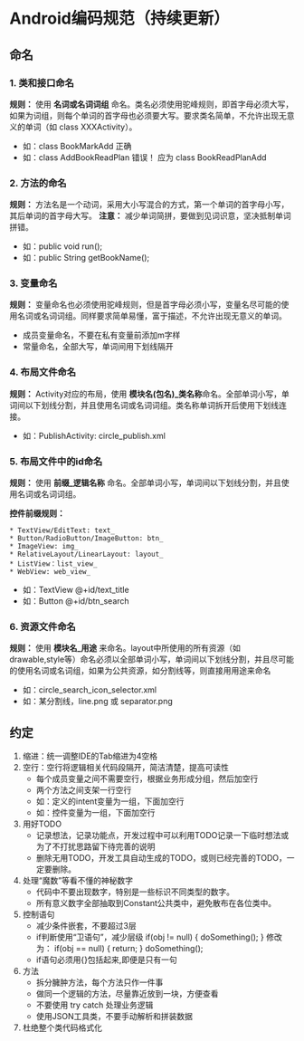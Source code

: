 # Android编码规范（持续更新）

## 命名


###  1. 类和接口命名 

**规则：** 使用 **名词或名词词组** 命名。类名必须使用驼峰规则，即首字母必须大写，如果为词组，则每个单词的首字母也必须要大写。要求类名简单，不允许出现无意义的单词（如 class XXXActivity）。 

* 如：class BookMarkAdd 正确  
* 如：class AddBookReadPlan 错误！ 应为 class BookReadPlanAdd 

### 2. 方法的命名

**规则：** 方法名是一个动词，采用大小写混合的方式，第一个单词的首字母小写，其后单词的首字母大写。
**注意：** 减少单词简拼，要做到见词识意，坚决抵制单词拼错。

* 如：public void run(); 
* 如：public String getBookName(); 

### 3. 变量命名

**规则：** 变量命名也必须使用驼峰规则，但是首字母必须小写，变量名尽可能的使用名词或名词词组。同样要求简单易懂，富于描述，不允许出现无意义的单词。

* 成员变量命名，不要在私有变量前添加m字样
* 常量命名，全部大写，单词间用下划线隔开


### 4. 布局文件命名

**规则：** Activity对应的布局，使用 **模块名(包名)_类名称**命名。全部单词小写，单词间以下划线分割，并且使用名词或名词词组。类名称单词拆开后使用下划线连接。

* 如：PublishActivity: circle_publish.xml


### 5. 布局文件中的id命名

**规则：** 使用 **前缀_逻辑名称** 命名。全部单词小写，单词间以下划线分割，并且使用名词或名词词组。

**控件前缀规则：**

```
* TextView/EditText: text_
* Button/RadioButton/ImageButton: btn_
* ImageView: img_
* RelativeLayout/LinearLayout: layout_
* ListView：list_view_
* WebView: web_view_
```

* 如：TextView @+id/text_title
* 如：Button @+id/btn_search


### 6. 资源文件命名

**规则：** 使用 **模块名_用途** 来命名。layout中所使用的所有资源（如drawable,style等）命名必须以全部单词小写，单词间以下划线分割，并且尽可能的使用名词或名词组，如果为公共资源，如分割线等，则直接用用途来命名  

* 如：circle_search_icon_selector.xml 
* 如：某分割线，line.png  或 separator.png

## 约定

1. 缩进：统一调整IDE的Tab缩进为4空格
2. 空行：空行将逻辑相关代码段隔开，简洁清楚，提高可读性
	* 每个成员变量之间不需要空行，根据业务形成分组，然后加空行
	* 两个方法之间支架一行空行
	* 如：定义的intent变量为一组，下面加空行
	* 如：控件变量为一组，下面加空行
3. 用好TODO
	* 记录想法，记录功能点，开发过程中可以利用TODO记录一下临时想法或为了不打扰思路留下待完善的说明
	* 删除无用TODO，开发工具自动生成的TODO，或则已经完善的TODO，一定要删除。
4. 处理“魔数”等看不懂的神秘数字
	* 代码中不要出现数字，特别是一些标识不同类型的数字。
	* 所有意义数字全部抽取到Constant公共类中，避免散布在各位类中。
5. 控制语句
	* 减少条件嵌套，不要超过3层
	* if判断使用“卫语句”，减少层级
	if(obj != null) {
		doSomething();
	}
	修改为：
	if(obj == null) {
		return;
	}
	doSomething();
	* if语句必须用{}包括起来,即便是只有一句
6. 方法
	* 拆分臃肿方法，每个方法只作一件事
	* 做同一个逻辑的方法，尽量靠近放到一块，方便查看
	* 不要使用 try catch 处理业务逻辑
	* 使用JSON工具类，不要手动解析和拼装数据
7. 杜绝整个类代码格式化
